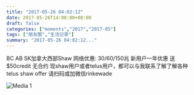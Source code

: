 ```yaml
---
title: "2017-05-26 04:02:12"
date: 2017-05-26T14:00:00+08:00
draft: false
categories: ["moments","2017","2017-05"]
tags: ["朋友圈","生活记录"]
summary: "2017-05-26 04:02:12..."
---
```


BC AB SK加拿大西部Shaw 网络优惠: 30/60/150兆 新用户一年优惠 送$50credit 无合约 现shaw用户或者telus用户，都可以与我联系了解了解各种telus shaw offer 请扫码或加微信rinkewade

![Media 1](/Moments/photos/2017-05-26/201705260402120.jpg)

